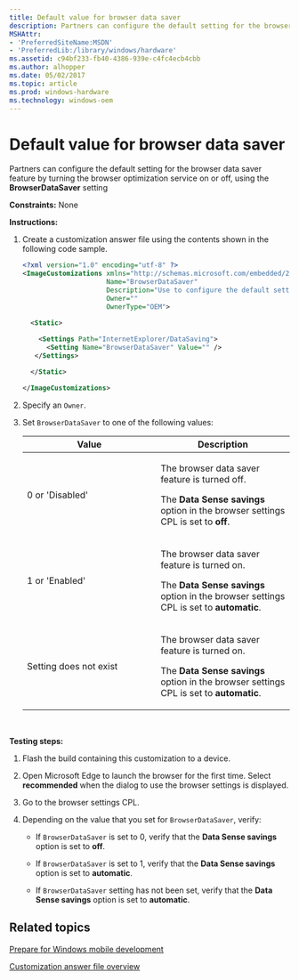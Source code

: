 ```yaml
---
title: Default value for browser data saver
description: Partners can configure the default setting for the browser data saver feature by turning the browser optimization service on or off, using the BrowserDataSaver setting.
MSHAttr:
- 'PreferredSiteName:MSDN'
- 'PreferredLib:/library/windows/hardware'
ms.assetid: c94bf233-fb40-4386-939e-c4fc4ecb4cbb
ms.author: alhopper
ms.date: 05/02/2017
ms.topic: article
ms.prod: windows-hardware
ms.technology: windows-oem
---
```


# Default value for browser data saver


Partners can configure the default setting for the browser data saver feature by turning the browser optimization service on or off, using the **BrowserDataSaver** setting

<a href="" id="constraints---none"></a>**Constraints:** None  

<a href="" id="instructions-"></a>**Instructions:**  
1.  Create a customization answer file using the contents shown in the following code sample.

    ```XML
    <?xml version="1.0" encoding="utf-8" ?>  
    <ImageCustomizations xmlns="http://schemas.microsoft.com/embedded/2004/10/ImageUpdate"  
                         Name="BrowserDataSaver"  
                         Description="Use to configure the default setting for the browser data saver feature."  
                         Owner=""  
                         OwnerType="OEM"> 
      
      <Static>  

        <Settings Path="InternetExplorer/DataSaving">  
          <Setting Name="BrowserDataSaver" Value="" /> 
       </Settings>  

      </Static>

    </ImageCustomizations>
    ```

2.  Specify an `Owner`.

3.  Set `BrowserDataSaver` to one of the following values:

    <table>
    <colgroup>
    <col width="50%" />
    <col width="50%" />
    </colgroup>
    <thead>
    <tr class="header">
    <th>Value</th>
    <th>Description</th>
    </tr>
    </thead>
    <tbody>
    <tr class="odd">
    <td><p>0 or 'Disabled'</p></td>
    <td><p>The browser data saver feature is turned off.</p>
    <p>The <strong>Data Sense savings</strong> option in the browser settings CPL is set to <strong>off</strong>.</p></td>
    </tr>
    <tr class="even">
    <td><p>1 or 'Enabled'</p></td>
    <td><p>The browser data saver feature is turned on.</p>
    <p>The <strong>Data Sense savings</strong> option in the browser settings CPL is set to <strong>automatic</strong>.</p></td>
    </tr>
    <tr class="odd">
    <td><p>Setting does not exist</p></td>
    <td><p>The browser data saver feature is turned on.</p>
    <p>The <strong>Data Sense savings</strong> option in the browser settings CPL is set to <strong>automatic</strong>.</p></td>
    </tr>
    </tbody>
    </table>

     

<a href="" id="testing-steps-"></a>**Testing steps:**  
1.  Flash the build containing this customization to a device.

2.  Open Microsoft Edge to launch the browser for the first time. Select **recommended** when the dialog to use the browser settings is displayed.

3.  Go to the browser settings CPL.

4.  Depending on the value that you set for `BrowserDataSaver`, verify:

    -   If `BrowserDataSaver` is set to 0, verify that the **Data Sense savings** option is set to **off**.

    -   If `BrowserDataSaver` is set to 1, verify that the **Data Sense savings** option is set to **automatic**.

    -   If `BrowserDataSaver` setting has not been set, verify that the **Data Sense savings** option is set to **automatic**.

## Related topics

[Prepare for Windows mobile development](https://docs.microsoft.com/en-us/windows-hardware/manufacture/mobile/preparing-for-windows-mobile-development)

[Customization answer file overview](https://docs.microsoft.com/en-us/windows-hardware/customize/mobile/mcsf/customization-answer-file)